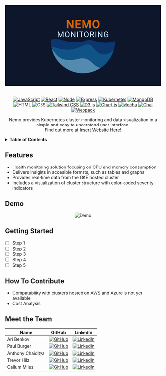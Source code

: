 <div align="center">
  <img src="client/src/assets/nemo-final-logo2.png" alt="Logo">
</div>

<br/>

<div align='center'>

[![JavaScript](https://img.shields.io/badge/javascript-yellow?style=for-the-badge&logo=javascript&logoColor=white)](https://www.javascript.com/)
[![React](https://img.shields.io/badge/React-343434?style=for-the-badge&logo=react&logoColor=00FFFF)](https://react.dev/)
[![Node](https://img.shields.io/badge/-node-339933?style=for-the-badge&logo=node.js&logoColor=white)](https://nodejs.org/en)
[![Express](https://img.shields.io/badge/-Express-000000?style=for-the-badge&logo=express&logoColor=white)](https://expressjs.com/)
[![Kubernetes](https://img.shields.io/badge/kubernetes-%23326CE5?style=for-the-badge&logo=kubernetes&logoColor=white)](https://kubernetes.io/)
[![MongoDB](https://img.shields.io/badge/MongoDB-4EA94B?style=for-the-badge&logo=mongodb&logoColor=white)](https://www.mongodb.com/)
![HTML](https://img.shields.io/badge/HTML5-E34F26?style=for-the-badge&logo=html5&logoColor=white)
![CSS](https://img.shields.io/badge/CSS3-1572B6?style=for-the-badge&logo=css3&logoColor=white)
[![Tailwind CSS](https://img.shields.io/badge/Tailwind_CSS-38B2AC?style=for-the-badge&logo=Tailwind%20CSS&logoColor=white)](Tailwind-url)
[![D3.js](https://img.shields.io/badge/D3.js-363636?style=for-the-badge&logo=d3.js&logoColor=orange)](https://d3js.org/)
[![Chart.js](https://img.shields.io/badge/Chart.js-FF6384?style=for-the-badge&logo=chart.js&logoColor=white)](https://www.chartjs.org/)
[![Mocha](https://img.shields.io/badge/Mocha-8D6748?style=for-the-badge&logo=Mocha&logoColor=white)](https://mochajs.org/)
[![Chai](https://img.shields.io/badge/Chai-A30701?style=for-the-badge&logo=Chai&logoColor=white)](Chai-url)
[![Webpack](https://img.shields.io/badge/Webpack-grey?style=for-the-badge&logo=webpack&logoColor=7DF9FF)](https://jestjs.io/)

</div>

<p align="center">
Nemo provides Kubernetes cluster monitoring and data visualization in a simple and easy to understand user interface.<br/>Find out more at <a href="">Insert Website Here</a>!
</p>

<details>
  <summary><strong>Table of Contents</strong></summary>
  <ul>
    <li><a href="#features">Features</a></li>
    <li><a href="#demo">Demo</a></li>
    <li><a href="#getting-started">Getting Started</a></li>
    <li><a href="#how-to-contribute">How to Contribute</a></li>
    <li><a href="#meet-the-team">Meet the Team</a></li>
  </ul>
</details>

## Features

- Health monitoring solution focusing on CPU and memory consumption
- Delivers insights in accesible formats, such as tables and graphs
- Provides real-time data from the GKE hosted cluster
- Includes a visualization of cluster structure with color-coded severity indicators

## Demo

<div align="center">
  <img alt="Demo" src="./client/src/assets/Gif-Test-Placeholder.gif">
</div>
  
## Getting Started

- [ ] Step 1
- [ ] Step 2
- [ ] Step 3
- [ ] Step 4
- [ ] Step 5
  
## How To Contribute

- Compatability with clusters hosted on AWS and Azure is not yet available
- Cost Analysis

## Meet the Team

| Name              | GitHub                                                       | LinkedIn                                                     |
|-------------------|--------------------------------------------------------------|--------------------------------------------------------------|
| Ari Benkov        | [![GitHub](https://img.shields.io/badge/GitHub-181717?style=for-the-badge&logo=GitHub&logoColor=white)](https://github.com/abenkov2) | [![LinkedIn](https://img.shields.io/badge/LinkedIn-0077B5?style=for-the-badge&logo=LinkedIn&logoColor=white)](https://www.linkedin.com/in/ari-benkov-787b25139/) |
| Paul Burger       | [![GitHub](https://img.shields.io/badge/GitHub-181717?style=for-the-badge&logo=GitHub&logoColor=white)](https://github.com/pvburger) | [![LinkedIn](https://img.shields.io/badge/LinkedIn-0077B5?style=for-the-badge&logo=LinkedIn&logoColor=white)](https://www.linkedin.com/in/pvburger/) |
| Anthony Chaiditya | [![GitHub](https://img.shields.io/badge/GitHub-181717?style=for-the-badge&logo=GitHub&logoColor=white)](https://github.com/AnthonyChaiditya) | [![LinkedIn](https://img.shields.io/badge/LinkedIn-0077B5?style=for-the-badge&logo=LinkedIn&logoColor=white)](www.linkedin.com/in/anthony-chaiditya/) |
| Trevor Hilz       | [![GitHub](https://img.shields.io/badge/GitHub-181717?style=for-the-badge&logo=GitHub&logoColor=white)](https://github.com/Maelstrom116) | [![LinkedIn](https://img.shields.io/badge/LinkedIn-0077B5?style=for-the-badge&logo=LinkedIn&logoColor=white)](https://www.linkedin.com/in/trevor-hilz/) |
| Callum Miles      | [![GitHub](https://img.shields.io/badge/GitHub-181717?style=for-the-badge&logo=GitHub&logoColor=white)](https://github.com/callummiles) | [![LinkedIn](https://img.shields.io/badge/LinkedIn-0077B5?style=for-the-badge&logo=LinkedIn&logoColor=white)](https://www.linkedin.com/in/callum-miles/) |



